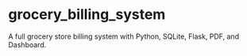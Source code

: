# grocery_billing_system
A full grocery store billing system with Python, SQLite, Flask, PDF, and Dashboard.
